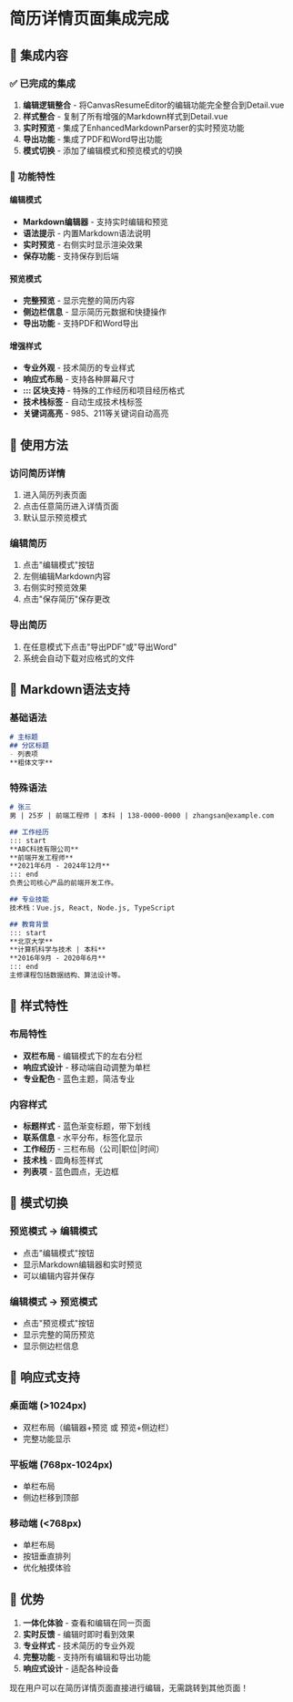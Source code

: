 # 简历详情页面集成完成

## 🎯 集成内容

### ✅ 已完成的集成
1. **编辑逻辑整合** - 将CanvasResumeEditor的编辑功能完全整合到Detail.vue
2. **样式整合** - 复制了所有增强的Markdown样式到Detail.vue
3. **实时预览** - 集成了EnhancedMarkdownParser的实时预览功能
4. **导出功能** - 集成了PDF和Word导出功能
5. **模式切换** - 添加了编辑模式和预览模式的切换

### 🔧 功能特性

#### 编辑模式
- **Markdown编辑器** - 支持实时编辑和预览
- **语法提示** - 内置Markdown语法说明
- **实时预览** - 右侧实时显示渲染效果
- **保存功能** - 支持保存到后端

#### 预览模式
- **完整预览** - 显示完整的简历内容
- **侧边栏信息** - 显示简历元数据和快捷操作
- **导出功能** - 支持PDF和Word导出

#### 增强样式
- **专业外观** - 技术简历的专业样式
- **响应式布局** - 支持各种屏幕尺寸
- **::: 区块支持** - 特殊的工作经历和项目经历格式
- **技术栈标签** - 自动生成技术栈标签
- **关键词高亮** - 985、211等关键词自动高亮

## 🚀 使用方法

### 访问简历详情
1. 进入简历列表页面
2. 点击任意简历进入详情页面
3. 默认显示预览模式

### 编辑简历
1. 点击"编辑模式"按钮
2. 左侧编辑Markdown内容
3. 右侧实时预览效果
4. 点击"保存简历"保存更改

### 导出简历
1. 在任意模式下点击"导出PDF"或"导出Word"
2. 系统会自动下载对应格式的文件

## 📝 Markdown语法支持

### 基础语法
```markdown
# 主标题
## 分区标题
- 列表项
**粗体文字**
```

### 特殊语法
```markdown
# 张三
男 | 25岁 | 前端工程师 | 本科 | 138-0000-0000 | zhangsan@example.com

## 工作经历
::: start
**ABC科技有限公司**
**前端开发工程师**
**2021年6月 - 2024年12月**
::: end
负责公司核心产品的前端开发工作。

## 专业技能
技术栈：Vue.js, React, Node.js, TypeScript

## 教育背景
::: start
**北京大学**
**计算机科学与技术 | 本科**
**2016年9月 - 2020年6月**
::: end
主修课程包括数据结构、算法设计等。
```

## 🎨 样式特性

### 布局特性
- **双栏布局** - 编辑模式下的左右分栏
- **响应式设计** - 移动端自动调整为单栏
- **专业配色** - 蓝色主题，简洁专业

### 内容样式
- **标题样式** - 蓝色渐变标题，带下划线
- **联系信息** - 水平分布，标签化显示
- **工作经历** - 三栏布局（公司|职位|时间）
- **技术栈** - 圆角标签样式
- **列表项** - 蓝色圆点，无边框

## 🔄 模式切换

### 预览模式 → 编辑模式
- 点击"编辑模式"按钮
- 显示Markdown编辑器和实时预览
- 可以编辑内容并保存

### 编辑模式 → 预览模式
- 点击"预览模式"按钮
- 显示完整的简历预览
- 显示侧边栏信息

## 📱 响应式支持

### 桌面端 (>1024px)
- 双栏布局（编辑器+预览 或 预览+侧边栏）
- 完整功能显示

### 平板端 (768px-1024px)
- 单栏布局
- 侧边栏移到顶部

### 移动端 (<768px)
- 单栏布局
- 按钮垂直排列
- 优化触摸体验

## 🎉 优势

1. **一体化体验** - 查看和编辑在同一页面
2. **实时反馈** - 编辑时即时看到效果
3. **专业样式** - 技术简历的专业外观
4. **完整功能** - 支持所有编辑和导出功能
5. **响应式设计** - 适配各种设备

现在用户可以在简历详情页面直接进行编辑，无需跳转到其他页面！
